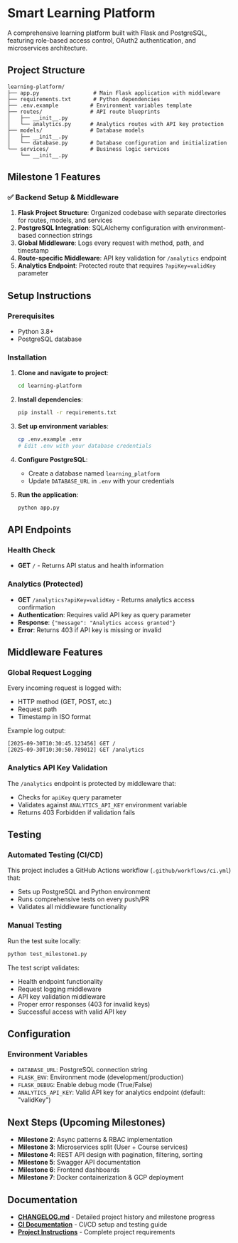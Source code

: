 # Smart Learning Platform

A comprehensive learning platform built with Flask and PostgreSQL, featuring role-based access control, OAuth2 authentication, and microservices architecture.

## Project Structure

```
learning-platform/
├── app.py                 # Main Flask application with middleware
├── requirements.txt       # Python dependencies
├── .env.example          # Environment variables template
├── routes/               # API route blueprints
│   ├── __init__.py
│   └── analytics.py      # Analytics routes with API key protection
├── models/               # Database models
│   ├── __init__.py
│   └── database.py       # Database configuration and initialization
└── services/             # Business logic services
    └── __init__.py
```

## Milestone 1 Features

### ✅ Backend Setup & Middleware

1. **Flask Project Structure**: Organized codebase with separate directories for routes, models, and services
2. **PostgreSQL Integration**: SQLAlchemy configuration with environment-based connection strings
3. **Global Middleware**: Logs every request with method, path, and timestamp
4. **Route-specific Middleware**: API key validation for `/analytics` endpoint
5. **Analytics Endpoint**: Protected route that requires `?apiKey=validKey` parameter

## Setup Instructions

### Prerequisites
- Python 3.8+
- PostgreSQL database

### Installation

1. **Clone and navigate to project**:
   ```bash
   cd learning-platform
   ```

2. **Install dependencies**:
   ```bash
   pip install -r requirements.txt
   ```

3. **Set up environment variables**:
   ```bash
   cp .env.example .env
   # Edit .env with your database credentials
   ```

4. **Configure PostgreSQL**:
   - Create a database named `learning_platform`
   - Update `DATABASE_URL` in `.env` with your credentials

5. **Run the application**:
   ```bash
   python app.py
   ```

## API Endpoints

### Health Check
- **GET** `/` - Returns API status and health information

### Analytics (Protected)
- **GET** `/analytics?apiKey=validKey` - Returns analytics access confirmation
- **Authentication**: Requires valid API key as query parameter
- **Response**: `{"message": "Analytics access granted"}`
- **Error**: Returns 403 if API key is missing or invalid

## Middleware Features

### Global Request Logging
Every incoming request is logged with:
- HTTP method (GET, POST, etc.)
- Request path
- Timestamp in ISO format

Example log output:
```
[2025-09-30T10:30:45.123456] GET /
[2025-09-30T10:30:50.789012] GET /analytics
```

### Analytics API Key Validation
The `/analytics` endpoint is protected by middleware that:
- Checks for `apiKey` query parameter
- Validates against `ANALYTICS_API_KEY` environment variable
- Returns 403 Forbidden if validation fails

## Testing

### Automated Testing (CI/CD)
This project includes a GitHub Actions workflow (`.github/workflows/ci.yml`) that:
- Sets up PostgreSQL and Python environment
- Runs comprehensive tests on every push/PR
- Validates all middleware functionality

### Manual Testing
Run the test suite locally:
```bash
python test_milestone1.py
```

The test script validates:
- Health endpoint functionality
- Request logging middleware
- API key validation middleware
- Proper error responses (403 for invalid keys)
- Successful access with valid API key

## Configuration

### Environment Variables
- `DATABASE_URL`: PostgreSQL connection string
- `FLASK_ENV`: Environment mode (development/production)
- `FLASK_DEBUG`: Enable debug mode (True/False)
- `ANALYTICS_API_KEY`: Valid API key for analytics endpoint (default: "validKey")

## Next Steps (Upcoming Milestones)

- **Milestone 2**: Async patterns & RBAC implementation
- **Milestone 3**: Microservices split (User + Course services)
- **Milestone 4**: REST API design with pagination, filtering, sorting
- **Milestone 5**: Swagger API documentation
- **Milestone 6**: Frontend dashboards
- **Milestone 7**: Docker containerization & GCP deployment

## Documentation

- **[CHANGELOG.md](CHANGELOG.md)** - Detailed project history and milestone progress
- **[CI Documentation](.github/CI_README.md)** - CI/CD setup and testing guide
- **[Project Instructions](.github/copilot-instructions.md)** - Complete project requirements